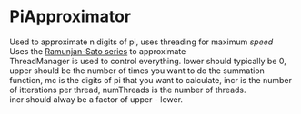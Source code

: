 # PiApproximator
Used to approximate n digits of pi, uses threading for maximum <i>speed</i><br>
Uses the <a href=https://en.wikipedia.org/wiki/Ramanujan%E2%80%93Sato_series#Level_1>Ramunjan-Sato series</a> to approximate<br>
ThreadManager is used to control everything. lower should typically be 0, upper should be the number of times you want to do the summation function, mc is the digits of pi that you want to calculate, incr is the number of itterations per thread, numThreads is the number of threads.<br>
incr should alway be a factor of upper - lower.<br>
